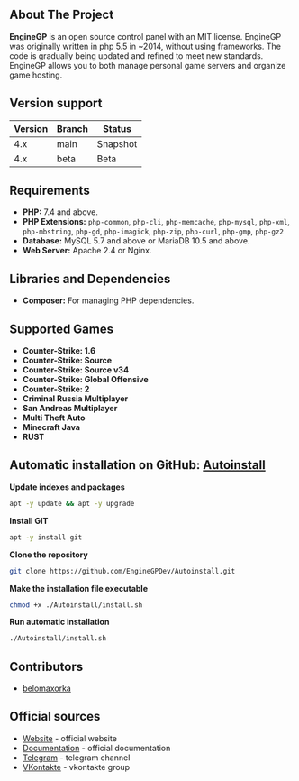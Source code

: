 ## About The Project
**EngineGP** is an open source control panel with an MIT license. EngineGP was originally written in php 5.5 in ~2014, without using frameworks. The code is gradually being updated and refined to meet new standards. EngineGP allows you to both manage personal game servers and organize game hosting.
## Version support
| Version | Branch     | Status   |
| ------- | ---------- | -------- |
| 4.x     | main       | Snapshot |
| 4.x     | beta       | Beta     |
## Requirements
- **PHP:** 7.4 and above.
- **PHP Extensions:** `php-common`, `php-cli`, `php-memcache`, `php-mysql`, `php-xml`, `php-mbstring`, `php-gd`, `php-imagick`, `php-zip`, `php-curl`, `php-gmp`, `php-gz2`
- **Database:** MySQL 5.7 and above or MariaDB 10.5 and above.
- **Web Server:** Apache 2.4 or Nginx.
## Libraries and Dependencies
- **Composer:** For managing PHP dependencies.
## Supported Games
- **Counter-Strike: 1.6**
- **Counter-Strike: Source**
- **Counter-Strike: Source v34**
- **Counter-Strike: Global Offensive**
- **Counter-Strike: 2**
- **Criminal Russia Multiplayer**
- **San Andreas Multiplayer**
- **Multi Theft Auto**
- **Minecraft Java**
- **RUST**
## Automatic installation on GitHub: [Autoinstall](https://github.com/EngineGPDev/Autoinstall)
**Update indexes and packages**
```bash
apt -y update && apt -y upgrade
```
**Install GIT**
```bash
apt -y install git
```
**Clone the repository**
```bash
git clone https://github.com/EngineGPDev/Autoinstall.git
```
**Make the installation file executable**
```bash
chmod +x ./Autoinstall/install.sh
```
**Run automatic installation**
```bash
./Autoinstall/install.sh
```
## Contributors
- [belomaxorka](https://github.com/belomaxorka)
## Official sources
- [Website](https://www.enginegp.com) - official website
- [Documentation](https://docs.enginegp.com) - official documentation
- [Telegram](https://t.me/enginegpdev) - telegram channel
- [VKontakte](https://vk.com/enginegp) - vkontakte group
